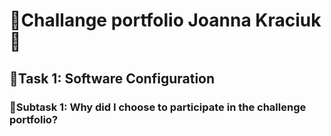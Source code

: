 # :dart:Challange portfolio Joanna Kraciuk :dart:
##  :rocket:Task 1: Software Configuration
### :green_book:Subtask 1: Why did I choose to participate in the  challenge portfolio?

